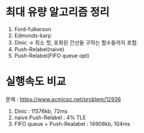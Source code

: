 # 최대 유량 알고리즘 정리
1. Ford-fulkerson
2. Edmonds-karp
3. Dinic -> 최소 컷, 포화된 간선들 구하는 함수들까지 포함. 
4. Push-Relabel(naive)
5. Push-Relabel(FIFO queue opt)

# 실행속도 비교
문제 : https://www.acmicpc.net/problem/12936
1. Dinic : 11576kb, 72ms
2. naive Push-Relabel : 4% TLE
3. FIFO queue + Push-Realabel : 14908kb, 104ms
